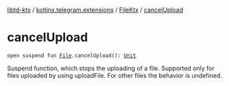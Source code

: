 [libtd-ktx](../../index.md) / [kotlinx.telegram.extensions](../index.md) / [FileKtx](index.md) / [cancelUpload](./cancel-upload.md)

# cancelUpload

`open suspend fun `[`File`](https://tdlibx.github.io/td/docs/org/drinkless/td/libcore/telegram/TdApi.File.html)`.cancelUpload(): `[`Unit`](https://kotlinlang.org/api/latest/jvm/stdlib/kotlin/-unit/index.html)

Suspend function, which stops the uploading of a file. Supported only for files uploaded by
using uploadFile. For other files the behavior is undefined.

